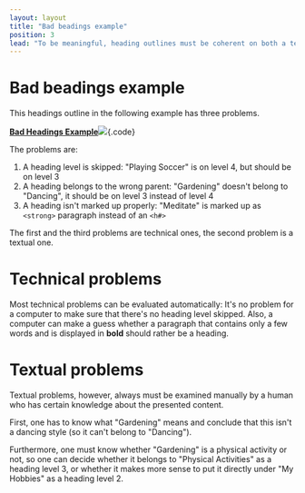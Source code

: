 ```yaml
---
layout: layout
title: "Bad beadings example"
position: 3
lead: "To be meaningful, heading outlines must be coherent on both a technical and textual level."
---
```


# Bad beadings example

This headings outline in the following example has three problems.

[**Bad Headings Example**![](https://s3-us-west-2.amazonaws.com/i.cdpn.io/1279260.GEdbqO.small.bc1ebb80-58de-45b7-9f56-864c97182ae8.png)](https://codepen.io/accessibility-developer-guide/pen/GEdbqO){.code}

The problems are:

1. A heading level is skipped: "Playing Soccer" is on level 4, but should be on level 3
2. A heading belongs to the wrong parent: "Gardening" doesn't belong to "Dancing", it should be on level 3 instead of level 4
3. A heading isn't marked up properly: "Meditate" is marked up as `<strong>` paragraph instead of an `<h#>`

The first and the third problems are technical ones, the second problem is a textual one.

# Technical problems

Most technical problems can be evaluated automatically: It's no problem for a computer to make sure that there's no heading level skipped. Also, a computer can make a guess whether a paragraph that contains only a few words and is displayed in **bold** should rather be a heading.

# Textual problems

Textual problems, however, always must be examined manually by a human who has certain knowledge about the presented content.

First, one has to know what "Gardening" means and conclude that this isn't a dancing style (so it can't belong to "Dancing").

Furthermore, one must know whether "Gardening" is a physical activity or not, so one can decide whether it belongs to "Physical Activities" as a heading level 3, or whether it makes more sense to put it directly under "My Hobbies" as a heading level 2.